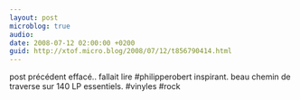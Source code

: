 ```yaml
---
layout: post
microblog: true
audio: 
date: 2008-07-12 02:00:00 +0200
guid: http://xtof.micro.blog/2008/07/12/t856790414.html
---
```

post précédent effacé.. fallait lire #philipperobert inspirant. beau chemin de traverse sur 140 LP essentiels. #vinyles #rock
